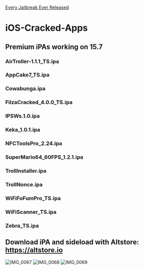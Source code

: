 [
](https://github.com/users/sudo-self/achievements/starstruck)
<a href="https://drive.google.com/file/d/1E4OfUKcmIoIwokG3c33cs6_6Vf70Qj6W/view?usp=drive_link">Every Jailbreak Ever Released</a>

# iOS-Cracked-Apps
## Premium iPAs working on 15.7

### AirTroller-1.1.1_TS.ipa
### AppCake7_TS.ipa
### Cowabunga.ipa
### FilzaCracked_4.0.0_TS.ipa
### IPSWs.1.0.ipa
### Keka_1.0.1.ipa
### NFCToolsPro_2.24.ipa
### SuperMario64_60FPS_1.2.1.ipa
### TrollInstaller.ipa
### TrollNonce.ipa
### WiFiFoFumPro_TS.ipa
### WiFiScanner_TS.ipa
### Zebra_TS.ipa

## Download iPA and sideload with Altstore: https://altstore.io

![IMG_0067](https://user-images.githubusercontent.com/119916323/229285893-0fb945c1-f559-41e4-95bb-4a1c1bd7da32.PNG)
![IMG_0068](https://user-images.githubusercontent.com/119916323/229285894-44472fea-ccfe-42f9-a8b4-d508faf54c54.PNG)
![IMG_0069](https://user-images.githubusercontent.com/119916323/229285895-70d30789-31aa-4351-ad4d-af3205595585.PNG)

